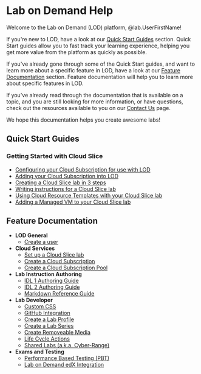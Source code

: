 # Lab on Demand Help

Welcome to the Lab on Demand (LOD) platform, @lab.UserFirstName!

If you're new to LOD, have a look at our [Quick Start Guides](#quick-start-guides) section. Quick Start guides allow you to fast track your learning experience, helping you get more value from the platform as quickly as possible.

If you've already gone through some of the Quick Start guides, and want to learn more about a specific feature in LOD, have a look at our [Feature Documentation](#feature-documentation) section. Feature documentation will help you to learn more about specific features in LOD.

If you've already read through the documentation that is available on a topic, and you are still looking for more information, or have questions, check out the resources available to you on our [Contact Us](contact-us.md) page.

We hope this documentation helps you create awesome labs!

## Quick Start Guides

### Getting Started with Cloud Slice

* [Configuring your Cloud Subscription for use with LOD](lod/quick-starts/cloud-slice/initial-setup.md)
* [Adding your Cloud Subscription into LOD](lod/quick-starts/cloud-slice/initial-setup.md)
* [Creating a Cloud Slice lab in 3 steps](lod/quick-starts/cloud-slice/three-step-guide-to-first-cloud-slice-lab.md)
* [Writing instructions for a Cloud Slice lab](lod/quick-starts/cloud-slice/adding-instructions-to-your-lab.md)
* [Using Cloud Resource Templates with your Cloud Slice lab](lod/quick-starts/cloud-slice/using-arm-templates-with-cloud-slice.md)
* [Adding a Managed VM to your Cloud Slice lab](lod/quick-starts/cloud-slice/adding-a-managed-vm-to-a-cloud-slice-lab.md)

## Feature Documentation

+ **LOD General**
    * [Create a user](lod/create-user.md)
+ **Cloud Services**
    * [Set up a Cloud Slice lab](guides/cloud-slice/cloud-slice.md)
    * [Create a Cloud Subscription](lod/create-cloud-subscription.md)
    * [Create a Cloud Subscription Pool](lod/create-cloud-subscription-pool.md)
+ **Lab Instruction Authoring**
    * [IDL 1 Authoring Guide](guides/idl/idlv3.md)
    * [IDL 2 Authoring Guide](guides/idl2/idlv2-authoring-guide-and-best-practice.md)
    * [Markdown Reference Guide](guides/idl2/markdown-user-guide.md)
+ **Lab Developer**
    * [Custom CSS](lod/custom-css-guide.md)
    * [GitHub Integration](guides/github-integration/github-integration.md)
    * [Create a Lab Profile](lod/create-lab-profile.md)
    * [Create a Lab Series](lod/create-lab-series.md)
    * [Create Removeable Media](lod/create-removeable-media.md)
    * [Life Cycle Actions](guides/lca/life-cycle-actions-guide.md)
    * [Shared Labs (a.k.a. Cyber-Range)](guides/sl/sharedlabs.md)
+ **Exams and Testing**
    * [Performance Based Testing (PBT)](guides/pbt/lodpbtguide.md)
    * [Lab on Demand edX Integration](guides/lti/lod-lti.md)
